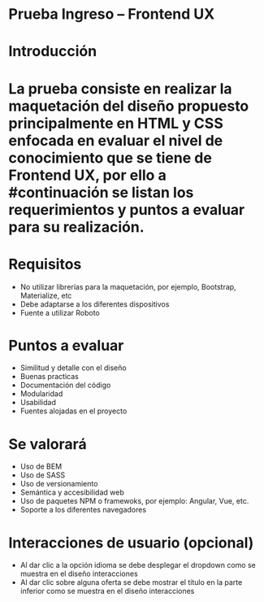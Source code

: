 # Prueba Ingreso – Frontend UX

# Introducción
# La prueba consiste en realizar la maquetación del diseño propuesto principalmente en HTML y CSS enfocada en evaluar el nivel de conocimiento que se tiene de Frontend UX, por ello a  #continuación se listan los requerimientos y puntos a evaluar para su realización.

# Requisitos
- No utilizar librerías para la maquetación, por ejemplo, Bootstrap, Materialize, etc
- Debe adaptarse a los diferentes dispositivos
- Fuente a utilizar Roboto

# Puntos a evaluar
- Similitud y detalle con el diseño
- Buenas practicas
- Documentación del código
- Modularidad
- Usabilidad
- Fuentes alojadas en el proyecto

# Se valorará
- Uso de BEM
- Uso de SASS
- Uso de versionamiento
- Semántica y accesibilidad web
- Uso de paquetes NPM o framewoks, por ejemplo: Angular, Vue, etc.
- Soporte a los diferentes navegadores

# Interacciones de usuario (opcional)
- Al dar clic a la opción idioma se debe desplegar el dropdown como se muestra en el diseño interacciones
- Al dar clic sobre alguna oferta se debe mostrar el título en la parte inferior como se muestra en el diseño interacciones